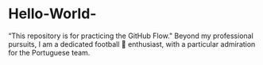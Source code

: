# Hello-World-
“This repository is for practicing the GitHub Flow."
Beyond my professional pursuits, I am a dedicated football 🏈 enthusiast, with a particular admiration for the Portuguese team.

